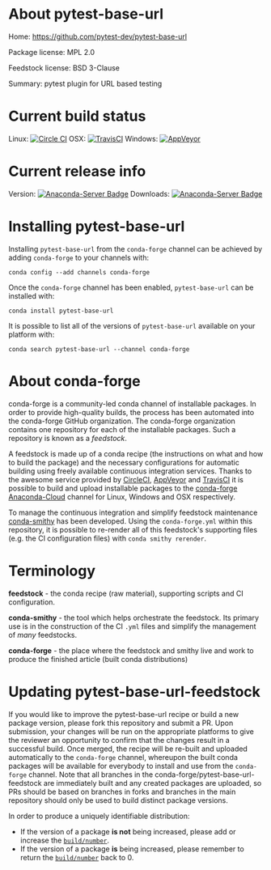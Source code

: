 About pytest-base-url
=====================

Home: https://github.com/pytest-dev/pytest-base-url

Package license: MPL 2.0

Feedstock license: BSD 3-Clause

Summary: pytest plugin for URL based testing



Current build status
====================

Linux: [![Circle CI](https://circleci.com/gh/conda-forge/pytest-base-url-feedstock.svg?style=shield)](https://circleci.com/gh/conda-forge/pytest-base-url-feedstock)
OSX: [![TravisCI](https://travis-ci.org/conda-forge/pytest-base-url-feedstock.svg?branch=master)](https://travis-ci.org/conda-forge/pytest-base-url-feedstock)
Windows: [![AppVeyor](https://ci.appveyor.com/api/projects/status/github/conda-forge/pytest-base-url-feedstock?svg=True)](https://ci.appveyor.com/project/conda-forge/pytest-base-url-feedstock/branch/master)

Current release info
====================
Version: [![Anaconda-Server Badge](https://anaconda.org/conda-forge/pytest-base-url/badges/version.svg)](https://anaconda.org/conda-forge/pytest-base-url)
Downloads: [![Anaconda-Server Badge](https://anaconda.org/conda-forge/pytest-base-url/badges/downloads.svg)](https://anaconda.org/conda-forge/pytest-base-url)

Installing pytest-base-url
==========================

Installing `pytest-base-url` from the `conda-forge` channel can be achieved by adding `conda-forge` to your channels with:

```
conda config --add channels conda-forge
```

Once the `conda-forge` channel has been enabled, `pytest-base-url` can be installed with:

```
conda install pytest-base-url
```

It is possible to list all of the versions of `pytest-base-url` available on your platform with:

```
conda search pytest-base-url --channel conda-forge
```


About conda-forge
=================

conda-forge is a community-led conda channel of installable packages.
In order to provide high-quality builds, the process has been automated into the
conda-forge GitHub organization. The conda-forge organization contains one repository
for each of the installable packages. Such a repository is known as a *feedstock*.

A feedstock is made up of a conda recipe (the instructions on what and how to build
the package) and the necessary configurations for automatic building using freely
available continuous integration services. Thanks to the awesome service provided by
[CircleCI](https://circleci.com/), [AppVeyor](http://www.appveyor.com/)
and [TravisCI](https://travis-ci.org/) it is possible to build and upload installable
packages to the [conda-forge](https://anaconda.org/conda-forge)
[Anaconda-Cloud](http://docs.anaconda.org/) channel for Linux, Windows and OSX respectively.

To manage the continuous integration and simplify feedstock maintenance
[conda-smithy](http://github.com/conda-forge/conda-smithy) has been developed.
Using the ``conda-forge.yml`` within this repository, it is possible to re-render all of
this feedstock's supporting files (e.g. the CI configuration files) with ``conda smithy rerender``.


Terminology
===========

**feedstock** - the conda recipe (raw material), supporting scripts and CI configuration.

**conda-smithy** - the tool which helps orchestrate the feedstock.
                   Its primary use is in the construction of the CI ``.yml`` files
                   and simplify the management of *many* feedstocks.

**conda-forge** - the place where the feedstock and smithy live and work to
                  produce the finished article (built conda distributions)


Updating pytest-base-url-feedstock
==================================

If you would like to improve the pytest-base-url recipe or build a new
package version, please fork this repository and submit a PR. Upon submission,
your changes will be run on the appropriate platforms to give the reviewer an
opportunity to confirm that the changes result in a successful build. Once
merged, the recipe will be re-built and uploaded automatically to the
`conda-forge` channel, whereupon the built conda packages will be available for
everybody to install and use from the `conda-forge` channel.
Note that all branches in the conda-forge/pytest-base-url-feedstock are
immediately built and any created packages are uploaded, so PRs should be based
on branches in forks and branches in the main repository should only be used to
build distinct package versions.

In order to produce a uniquely identifiable distribution:
 * If the version of a package **is not** being increased, please add or increase
   the [``build/number``](http://conda.pydata.org/docs/building/meta-yaml.html#build-number-and-string).
 * If the version of a package **is** being increased, please remember to return
   the [``build/number``](http://conda.pydata.org/docs/building/meta-yaml.html#build-number-and-string)
   back to 0.
